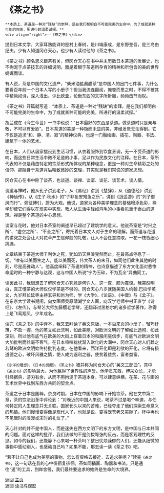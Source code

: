 # 《茶之书》

```
**本质上、茶道是一种对“残缺”的崇拜，是在我们都明白不可能完美的生命中，为了成就某种可能的完美，所进行的温柔试探。**
<div align="right">——《茶之书》</div>
```

提到日本文学，大家耳熟能详的是村上春树，是川端康成，是东野奎吾，是三岛由纪夫。少有人知道冈仓天心，也少有人读过他的《茶之书》。

《茶之书》顾名思义跟茶有关，但冈仓天心在书中并未历数日本茶道的发展史，也不拘泥于点茶技艺的详细说明，而是着眼于茶道所孕育的精神和所包含的美的世界娓娓而谈。

有人说，茶是中国的文化遗产，“柴米油盐酱醋茶”是中国人的出门七件事，为什么要看百年前一个日本人写的小册子？但当我流连翻阅，掩卷而思之时，不得不被其中精简如诗，深入浅出，评比欧亚，论衡东西的文字所折服，频频击节而叹。

《茶之书》开篇就写道：“本质上、茶道是一种对“残缺”的崇拜，是在我们都明白不可能完美的生命中，为了成就某种可能的完美，所进行的温柔试探。”

胡兰成在《今生今世》一书中也说：“日本最好的东西是茶道。做茶道时只是亲与敬，不可以有爱欲”。日本茶道的美是一种隐而未显的美，非经发觉无法得到。它不仅是追求“和、静、清、寂”的精神仪典，也是一门融绘画、插花、陶器、书法、建筑于一体的艺术。

在日本，人们从居家摆设到生活习惯，从衣着服饰到饮食烹调，无一不受茶道的影响，而这些日常生活中微不足道的小事，足以作为民族文化的注释。在日本，茶所代表的不仅是藉由特定的饮茶形式所体现的某种理念，更是一种对生命精彩之处的信仰，那隐身于茶道背后精致微妙的玄理，其实就是我们常说的道家思想。

冈仓天心在书中除了谈茶，也谈道、谈禅、谈室、谈花、谈艺术，谈人情。

谈道与禅时，他从孔子讲到老子，从《易经》讲到《楚辞》，从《道德经》讲到《神仙传》，从《庄子.秋水》的“子非鱼安知鱼之乐”，讲到《逍遥游》的“列子御风而行”，旁征博引，蔚为大观。他说，道家为各种美学理念的基础增添色彩，禅学却使它们得以在现实中实现，教人从生活中轻如鸿毛的小事看见重于泰山的道理。禅是整个茶道的中心思想。

谈室与花时，他对日本茶室的阐述早已超过了建筑学的意义。他说茶室是“时兴之所”、“虚空之所”、“不全之所”，寄托着日本文人对于生命的理解。而茶道与花道的讲究之处会让人对花草产生信仰般的礼敬，让人不会任意摘取，一花一枝皆细心挑选。

文章结束于茶道大师千利休之死，犹如滔天巨浪戛然而止，在最高点停息了一切。“唯有以美而生之人，能以美而死，伟大茶人的末日，如同他们此生其他的时刻，尽是高雅动人”。他高度阐释了茶道的精神，也诗意描述了东方文化面对悲惨命运时的一种宁静与达观，这与中国人所说“宁为玉碎，不为瓦全”异曲同工。


读罢此书，我很想去了解冈仓天心究竟是何许人，这一查，颇为震惊。我突然明白，真正懂茶的大师仅仅学茶是不够的。冈仓天心八岁就随美国人约翰.巴拉学英文，九岁拜长延寺主持玄导和尚为师，学《大学》、《论语》、《中庸》与《孟子》。在东京大学读书期间，向女画师奥原晴湖学文人画，向汉学老师中村正直学《诗经》、《左传》，与琴艺大师加藤樱老学琴，还翻译过黑格尔的诸多哲学著作，称得上是飞鸾翔凤，少年成名。

读完《茶之书》的中译本，我又去拜读了英文原版，一本百来页的小册子，轻巧纤薄，不盈一握。他的英文如此流利，如此美丽，对欧洲文明的了解如此透彻，如此深刻，所以他有底气在欧美的大街上穿着日本的和服闲庭信步，有底气对欧洲文明大加批判而丝毫不客气。在日本喧喧扰扰渐入欧化的大潮中，冈仓天心对人们趋之若鹜的欧洲文明始终持批判态度。在他看来，西洋开化即是利欲的开化，它将有损道德之心，破坏风雅之情，使人成为逐利之器，使贫着益贫，富者益富。

`《东洋的理想》`、`《日本的觉醒》`、`《茶之书`》被并称为冈仓天心的“英文三部曲”。其中`《茶之书》`的影响最大，为他赢得了世界性的声誉。他学贯东西，博采众长，才能引经据典，游刃有余，从而不用拘泥于茶道本身，可以肆意纵横，在茶、花与画的艺术世界中找到东西方共同的契合点。

茶道之于日本是国粹。奈良时期，日本在中国的影响下开始饮茶。他在文中第二章，茶的饮法沿革中评论到：“对晚近的中国人来说，喝茶不过是喝个味道，与任何特定的人生理念并无关联。国家长久以来的苦难，已经夺走了他们探索生命意义的热情。他们慢慢变得像是现代人了，也就是说，变得既苍老又实际了。杯中再也不见唐时的浪漫或宋时的礼仪了。”

天心针对的并不是中国人，而是迷失在西方文明下的东方文明，是中国与日本共同的问题。面对这样的批评，我们该做的不是剑拔弩张的反击，而是客观理性的反思。如今的我们，还能静下心来喝一杯茶吗？整日忧烦躁郁的人们，还能从细微的事物中感动别人，也感动自己吗？如果不能，那去读一读《茶之书》吧。

“若不让自己也成为美丽的事物，怎么有资格去接近，去追求美呢？”读完`《茶之书》`，这一句话在我的心中徘徊复徘徊。茶如同插画、陶器和书法，只是通往“道”的工具，到岸舍筏，我们最终要追求的始终是生命的大境界。

返回 [主页](../../../intro.md)   
返回 [读书与观影](../../../posts/readingcollection.md)
